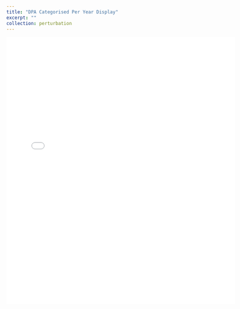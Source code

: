 ```yaml
---
title: "DPA Categorised Per Year Display"
excerpt: ""
collection: perturbation
---
```


<embed src="{{ site.baseurl }}/files/DPA_Driven_Algorithm.pdf" width="600" height="700" type="application/pdf" />
